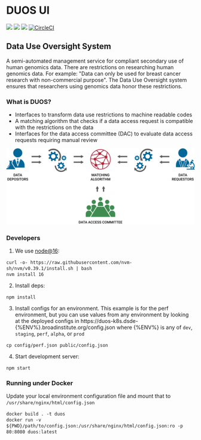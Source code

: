 DUOS UI
=======
![](https://github.com/databiosphere/duos-ui/workflows/cypress%20tests/badge.svg)
![](https://github.com/databiosphere/duos-ui/workflows/npm%20audit/badge.svg)
![](https://github.com/databiosphere/duos-ui/workflows/dsp-appsec-trivy/badge.svg)
[![CircleCI](https://circleci.com/gh/DataBiosphere/duos-ui.svg?style=svg)](https://circleci.com/gh/DataBiosphere/duos-ui)

## Data Use Oversight System
A semi-automated management service for compliant secondary use of human genomics data.
There are restrictions on researching human genomics data. For example: 
"Data can only be used for breast cancer research with non-commercial purpose".
The Data Use Oversight system ensures that researchers using genomics data honor these restrictions.

### What is DUOS?
* Interfaces to transform data use restrictions to machine readable codes
* A matching algorithm that checks if a data access request is compatible with the restrictions on the data
* Interfaces for the data access committee (DAC) to evaluate data access requests requiring manual review

![What is DUOS](https://github.com/DataBiosphere/duos-ui/blob/develop/public/images/what_is_duos.svg)

### Developers

1. We use [node@16](https://github.com/nvm-sh/nvm#installing-and-updating):

```
curl -o- https://raw.githubusercontent.com/nvm-sh/nvm/v0.39.1/install.sh | bash
nvm install 16
```
2. Install deps:

```
npm install
```

3. Install configs for an environment. This example is for the perf environment, but you can use values from any environment by looking at the deployed configs in https://duos-k8s.dsde-{%ENV%}.broadinstitute.org/config.json where {%ENV%} is any of `dev`, `staging`, `perf`, `alpha`, or `prod` 

```
cp config/perf.json public/config.json
```
4. Start development server:

```
npm start
```
### Running under Docker

Update your local environment configuration file and mount that to `/usr/share/nginx/html/config.json`

```
docker build . -t duos
docker run -v ${PWD}/path/to/config.json:/usr/share/nginx/html/config.json:ro -p 80:8080 duos:latest
```
